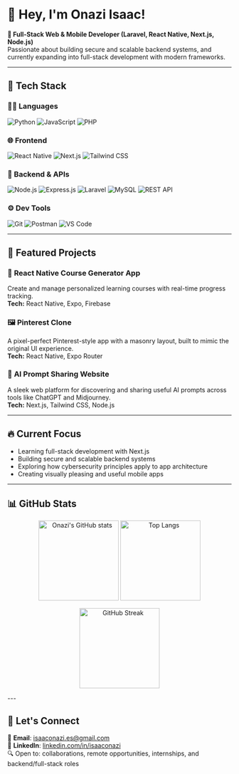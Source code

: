 # 👋 Hey, I'm Onazi Isaac!

**🚀 Full-Stack Web & Mobile Developer (Laravel, React Native, Next.js, Node.js)**  
Passionate about building secure and scalable backend systems, and currently expanding into full-stack development with modern frameworks.

---

## 🧰 Tech Stack

### 👨‍💻 Languages  
![Python](https://img.shields.io/badge/-Python-blue?logo=python&logoColor=white)  ![JavaScript](https://img.shields.io/badge/-JavaScript-yellow?logo=javascript&logoColor=black)  ![PHP](https://img.shields.io/badge/-PHP-8892BF?logo=php&logoColor=white)

### 🌐 Frontend  
![React Native](https://img.shields.io/badge/-React_Native-61DAFB?logo=react&logoColor=black)  ![Next.js](https://img.shields.io/badge/-Next.js-000000?logo=next.js)  ![Tailwind CSS](https://img.shields.io/badge/-Tailwind_CSS-38B2AC?logo=tailwind-css&logoColor=white)

### 🔧 Backend & APIs  
![Node.js](https://img.shields.io/badge/-Node.js-339933?logo=node.js&logoColor=white) ![Express.js](https://img.shields.io/badge/-Express.js-000000?logo=express&logoColor=white) ![Laravel](https://img.shields.io/badge/-Laravel-FF2D20?logo=laravel&logoColor=white)  ![MySQL](https://img.shields.io/badge/-MySQL-4479A1?logo=mysql&logoColor=white)  ![REST API](https://img.shields.io/badge/-REST_API-blue)

### ⚙️ Dev Tools  
![Git](https://img.shields.io/badge/-Git-F05032?logo=git&logoColor=white)  ![Postman](https://img.shields.io/badge/-Postman-FF6C37?logo=postman&logoColor=white)  ![VS Code](https://img.shields.io/badge/-VS_Code-007ACC?logo=visual-studio-code&logoColor=white)

---

## 🚀 Featured Projects

### 📱 **React Native Course Generator App**
Create and manage personalized learning courses with real-time progress tracking.  
**Tech:** React Native, Expo, Firebase

### 🖼️ **Pinterest Clone**
A pixel-perfect Pinterest-style app with a masonry layout, built to mimic the original UI experience.  
**Tech:** React Native, Expo Router

### 🤖 **AI Prompt Sharing Website**
A sleek web platform for discovering and sharing useful AI prompts across tools like ChatGPT and Midjourney.  
**Tech:** Next.js, Tailwind CSS, Node.js

---

## 🔥 Current Focus
- Learning full-stack development with Next.js  
- Building secure and scalable backend systems  
- Exploring how cybersecurity principles apply to app architecture  
- Creating visually pleasing and useful mobile apps  

---
## 📊 GitHub Stats

<p align="center">
  <img src="https://github-readme-stats.vercel.app/api?username=I-Onazi&show_icons=true&theme=tokyonight" alt="Onazi's GitHub stats" height="180"/>
  <img src="https://github-readme-stats.vercel.app/api/top-langs/?username=I-Onazi&layout=compact&theme=tokyonight" alt="Top Langs" height="180"/>
</p>

<p align="center">
  <img src="https://github-readme-streak-stats.herokuapp.com/?user=I-Onazi&theme=tokyonight" alt="GitHub Streak" height="180"/>
</p>
---

## 🤝 Let's Connect

📧 **Email**: [isaaconazi.es@gmail.com](mailto:isaaconazi.es@gmail.com)  
💼 **LinkedIn**: [linkedin.com/in/isaaconazi](https://linkedin.com/in/isaaconazi)  
🔍 Open to: collaborations, remote opportunities, internships, and backend/full-stack roles
